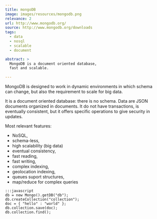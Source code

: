 ```yaml
---
title: mongoDB
image: images/resources/mongodb.png
relevance: 2
url: http://www.mongodb.org/
source: http://www.mongodb.org/downloads
tags: 
  - data
  - nosql
  - scalable
  - document

abstract: >
  MongoDB is a document oriented database,
  fast and scalable.
  
---
```

MongoDB is designed to work in dynamic environments
in which schema can change, but also
the requirement to scale for big data.

It is a document oriented database: there is no schema.
Data are JSON documents organized in documents.
It do not have transactions, is eventually consistent,
but it offers specific operations to give security in updates.

Most relevant features:

  - NoSQL,
  - schema-less,
  - high scalability (big data)
  - eventual consistency,
  - fast reading,
  - fast writing,
  - complex indexing,
  - geolocation indexing,
  - queues suport structures,
  - map/reduce for complex queries

<div></div>

    :::javascript
    db = new Mongo().getDB("db");
    db.createCollection("collection");
    doc = { "hello" : "world" };
    db.collection.save(doc);
    db.collection.find();


